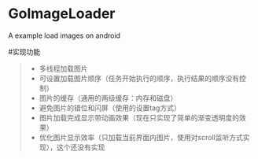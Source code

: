 # GoImageLoader
A example load images on android

#实现功能
> * 多线程加载图片
> * 可设置加载图片顺序（任务开始执行的顺序，执行结果的顺序没有控制）
> * 图片的缓存（通用的两级缓存：内存和磁盘）
> * 避免图片的错位和闪屏（使用的设置tag方式）
> * 图片加载完成显示带动画效果（现在只实现了简单的渐变透明度的效果）
> * 优化图片显示效率（只加载当前界面内图片，使用对scroll监听方式实现），这个还没有实现
